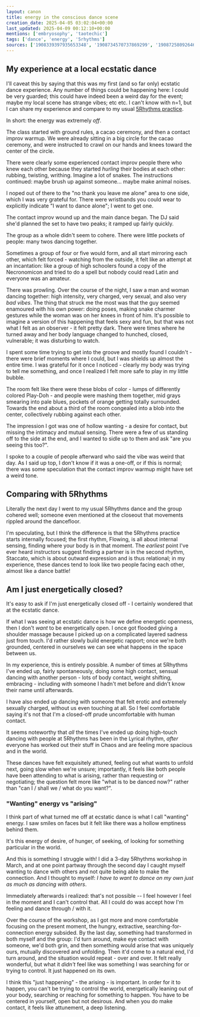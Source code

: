 ```yaml
---
layout: canon
title: energy in the conscious dance scene
creation_date: 2025-04-05 03:02:04+00:00
last_updated: 2025-04-09 00:12:10+00:00
mentions: ['embryosophy', 'taotechic']
tags: ['dance', 'energy', '5rhythms']
sources: ['1908339397935653348', '1908734570737869299', '1908725809264673092']
---
```


## My experience at a local ecstatic dance

I'll caveat this by saying that this was my first (and so far only) ecstatic dance experience. Any number of things could be happening here: I could be very guarded; this could have indeed been a weird day for the event; maybe my local scene has strange vibes; etc etc. I can't know with n=1, but I can share my experience and compare to my usual [5Rhythms practice](intro-to-5rhythms).

In short: the energy was extremely _off_.

The class started with ground rules, a cacao ceremony, and then a contact improv warmup. We were already sitting in a big circle for the cacao ceremony, and were instructed to crawl on our hands and knees toward the center of the circle.

There were clearly some experienced contact improv people there who knew each other because they started _hurling_ their bodies at each other: rubbing, twisting, writhing. Imagine a lot of snakes. The instructions continued: maybe brush up against someone... maybe make animal noises.

I noped out of there to the "no thank you leave me alone" area to one side, which I was very grateful for. There were wristbands you could wear to explicitly indicate "I want to dance alone"; I went to get one.

The contact improv wound up and the main dance began. The DJ said she'd planned the set to have two peaks; it ramped up fairly quickly.

The group as a whole didn't seem to cohere. There were little pockets of people: many twos dancing together.

Sometimes a group of four or five would form, and all start mirroring each other, which felt forced - watching from the outside, it felt like an attempt at an incantation: like a group of high schoolers found a copy of the Necronomicon and tried to do a spell but nobody could read Latin and everyone was an amateur.

There was prowling. Over the course of the night, I saw a man and woman dancing together: high intensity, very charged, very sexual, and also very _bad vibes_. The thing that struck me the most was that the guy seemed enamoured with his own power: doing poses, making snake charmer gestures while the woman was on her knees in front of him. It's possible to imagine a version of this happening that feels sexy and fun, but that was not what I felt as an observer - it felt pretty dark. There were times where he turned away and her body language changed to hunched, closed, vulnerable; it was disturbing to watch.

I spent some time trying to get into the groove and mostly found I couldn't - there were brief moments where I could, but I was shields up almost the entire time. I was grateful for it once I noticed - clearly my body was trying to tell me something, and once I realized I felt more safe to play in my little bubble.

The room felt like there were these blobs of color - lumps of differently colored Play-Doh - and people were mashing them together, mid grays smearing into pale blues, pockets of orange getting totally surrounded. Towards the end about a third of the room congealed into a blob into the center, collectively rubbing against each other.

The impression I got was one of hollow wanting - a desire for contact, but missing the intimacy and mutual sensing. There were a few of us standing off to the side at the end, and I wanted to sidle up to them and ask "are you seeing this too?".

I spoke to a couple of people afterward who said the vibe was weird that day. As I said up top, I don't know if it was a one-off, or if this is normal; there was some speculation that the contact improv warmup might have set a weird tone.

## Comparing with 5Rhythms

Literally the next day I went to my usual 5Rhythms dance and the group cohered well; someone even mentioned at the closeout that movements rippled around the dancefloor.

I'm speculating, but I think the difference is that the 5Rhythms practice starts internally focused; the first rhythm, Flowing, is all about internal sensing, finding where your body is in that moment. The _earliest_ point I've ever heard instructors suggest finding a partner is in the second rhythm, Staccato, which is about outward expression and is thus relational; in my experience, these dances tend to look like two people facing each other, almost like a dance battle!

## Am I just energetically closed?

It's easy to ask if I'm just energetically closed off - I certainly wondered that at the ecstatic dance.

If what I was seeing at ecstatic dance is how we define energetic openness, then I don't _want_ to be energetically open. I once got flooded giving a shoulder massage because I picked up on a complicated layered sadness just from touch. I'd rather slowly build energetic rapport; once we're both grounded, centered in ourselves we can see what happens in the space between us.

In my experience, this is entirely possible. A number of times at 5Rhythms I've ended up, fairly spontaneously, doing some high contact, sensual dancing with another person - lots of body contact, weight shifting, embracing - including with someone I hadn't met before and didn't know their name until afterwards.

I have also ended up dancing with someone that felt erotic and extremely sexually charged, without us even touching at all. So I feel comfortable saying it's not that I'm a closed-off prude uncomfortable with human contact.

It seems noteworthy that _all_ the times I've ended up doing high-touch dancing with people at 5Rhythms has been in the Lyrical rhythm, _after_ everyone has worked out their stuff in Chaos and are feeling more spacious and in the world.

These dances have felt exquisitely attuned, feeling out what wants to unfold next, going slow when we're unsure; importantly, it feels like both people have been attending to what is arising, rather than requesting or negotiating; the question felt more like "what is to be danced now?" rather than "can I / shall we / what do you want?".

### "Wanting" energy vs "arising"

I think part of what turned me off at ecstatic dance is what I call "wanting" energy. I saw smiles on faces but it felt like there was a hollow emptiness behind them.

It's this energy of desire, of hunger, of seeking, of looking for something particular in the world.

And this is something I struggle with! I did a 3-day 5Rhythms workshop in March, and at one point partway through the second day I caught myself wanting to dance with others and not quite being able to make the connection. And I thought to myself: _I have to want to dance on my own just as much as dancing with others_.

Immediately afterwards i realized: that's not possible -- I feel however I feel in the moment and I can't control that. All I could do was accept how I'm feeling and dance through / with it.

Over the course of the workshop, as I got more and more comfortable focusing on the present moment, the hungry, extractive, searching-for-connection energy subsided. By the last day, something had transformed in both myself and the group: I'd turn around, make eye contact with someone, we'd both grin, and then something would arise that was uniquely ours, mutually discovered and unfolding. Then it'd come to a natural end, I'd turn around, and the situation would repeat - over and over. It felt really wonderful, but what it _didn't_ feel like was something I was searching for or trying to control. It just happened on its own.

I think this "just happening" - the arising - is important. In order for it to happen, you can't be trying to control the world, energetically leaning out of your body, searching or reaching for something to happen. You have to be centered in yourself, open but not desirous. And when you do make contact, it feels like attunement, a deep listening.
